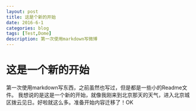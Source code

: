 ```yaml
---
layout: post
title: 这是个新的开始
date: 2016-6-1
categories: blog
tags: [Test,Dome]
description: 第一次使用markdown写微博
---
```

# 这是一个新的开始
第一次使用markdown写东西，之前虽然也写过，但是都是一些小的Readme文件。
我想说的是这是一个新的开始，就像我刚来到北京那天的天气，进入北京城区拨云见日。好啦就这么多。准备开始内容迁移了！OK
